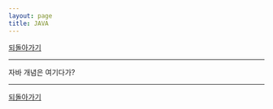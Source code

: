```yaml
---
layout: page
title: JAVA
---
```


[되돌아가기](https://leesohyeon96.github.io/study)  

***
자바 개념은 여기다가?


***  

[되돌아가기](https://leesohyeon96.github.io/study)  
